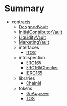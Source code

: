 # Summary
* contracts
  * [DesignedVault](docs/DesignedVault.md)
  * [InitialContributorVault](docs/InitialContributorVault.md)
  * [LiquidityVault](docs/LiquidityVault.md)
  * [MarketingVault](docs/MarketingVault.md)
  * interfaces
    * [ITOS](docs/interfaces/ITOS.md)
  * introspection
    * [ERC165](docs/introspection/ERC165.md)
    * [ERC165Checker](docs/introspection/ERC165Checker.md)
    * [IERC165](docs/introspection/IERC165.md)
  * libraries
    * [ChainId](docs/libraries/ChainId.md)
  * tokens
    * [OnApprove](docs/tokens/OnApprove.md)
    * [TOS](docs/tokens/TOS.md)
